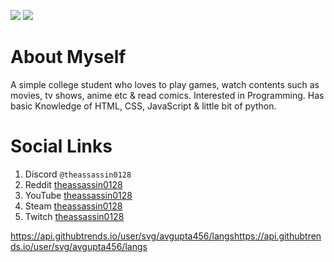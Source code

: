 ![](https://api.githubtrends.io/user/svg/theassassin0128/langs?time_range=one_year&include_private=True&theme=ferns)
![](https://api.githubtrends.io/user/svg/theassassin0128/repos?time_range=one_year&theme=ferns)

# About Myself
A simple college student who loves to play games, watch contents such as movies, tv shows, anime etc & read comics. Interested in Programming. Has basic Knowledge of HTML, CSS, JavaScript & little bit of python.

# Social Links
1. Discord `@theassassin0128`
1. Reddit   [theassassin0128](https://www.reddit.com/user/theassassin0128/)
1. YouTube  [theassassin0128](www.youtube.com/@theassassin0128)
1. Steam    [theassassin0128](https://steamcommunity.com/id/theassassin0128/)
1. Twitch   [theassassin0128](https://www.twitch.tv/theassassin0128)

<!---
theassassin0128/theassassin0128 is a ✨ special ✨ repository because its `README.md` (this file) appears on your GitHub profile.
You can click the Preview link to take a look at your changes.
--->
https://api.githubtrends.io/user/svg/avgupta456/langshttps://api.githubtrends.io/user/svg/avgupta456/langs
